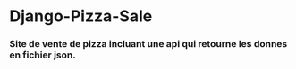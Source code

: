 # Django-Pizza-Sale
### Site de vente de pizza incluant une api qui retourne les donnes en fichier json.
